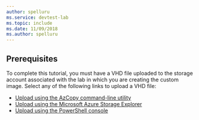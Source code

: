 ```yaml
---
author: spelluru
ms.service: devtest-lab
ms.topic: include
ms.date: 11/09/2018
ms.author: spelluru
---
```

## Prerequisites 
To complete this tutorial, you must have a VHD file uploaded to the storage account associated with the lab in which you are creating the custom image. Select any of the following links to upload a VHD file:

- [Upload using the AzCopy command-line utility](../articles/devtest-labs/devtest-lab-upload-vhd-using-azcopy.md)
- [Upload using the Microsoft Azure Storage Explorer](../articles/devtest-labs/devtest-lab-upload-vhd-using-storage-explorer.md)
- [Upload using the PowerShell console](../articles/devtest-labs/devtest-lab-upload-vhd-using-powershell.md)
